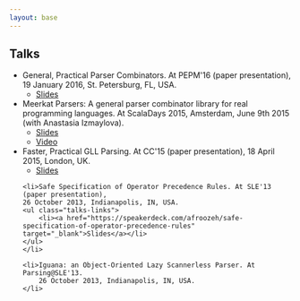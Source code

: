 ```yaml
---
layout: base
---
```


<h2 class="page-title">Talks</h2>

<ul>
	<li>General, Practical Parser Combinators. At PEPM'16 (paper presentation),
	19 January 2016, St. Petersburg, FL, USA.
	<ul class="talks-links">
		<li><a href="https://speakerdeck.com/afroozeh/practical-general-parser-combinators" target="_blank">Slides</a></li>
	</ul>
	</li>
	<li> Meerkat Parsers: A general parser combinator library for real programming languages.
		At ScalaDays 2015, Amsterdam, June 9th 2015 (with Anastasia Izmaylova).
		<ul class="talks-links">
			<li><a href="https://speakerdeck.com/anastassija/meerkat-parsers-a-general-parser-combinator-library-for-real-programming-languages" target="_blank">Slides</a></li>
			<li><a href="https://www.parleys.com/tutorial/meerkat-parsers-general-parser-combinator-library-real-programming-languages" target="_blank">Video</a></li>
		</ul>
	</li>
	<li>Faster, Practical GLL Parsing. At CC'15 (paper presentation), 18 April 2015,
	London, UK.
	<ul class="talks-links">
		<li><a href="https://speakerdeck.com/afroozeh/faster-practical-gll-parsing" target="_blank">Slides</a></li>
	</ul>
	</li>

	<li>Safe Specification of Operator Precedence Rules. At SLE'13 (paper presentation),
	26 October 2013, Indianapolis, IN, USA.
	<ul class="talks-links">
		<li><a href="https://speakerdeck.com/afroozeh/safe-specification-of-operator-precedence-rules" target="_blank">Slides</a></li>
	</ul>
	</li>

	<li>Iguana: an Object-Oriented Lazy Scannerless Parser. At Parsing@SLE'13. 
		26 October 2013, Indianapolis, IN, USA.
	</li>
</ul>